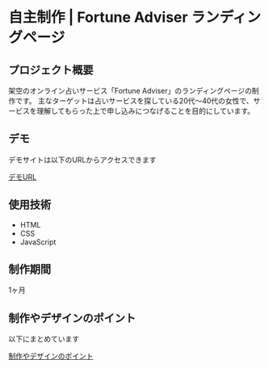 # 自主制作 | Fortune Adviser ランディングページ

## プロジェクト概要
架空のオンライン占いサービス「Fortune Adviser」のランディングページの制作です。
主なターゲットは占いサービスを探している20代〜40代の女性で、サービスを理解してもらった上で申し込みにつなげることを目的にしています。

## デモ
デモサイトは以下のURLからアクセスできます

[デモURL](https://imocreate.com/indie-production/fortune-adviser/)

## 使用技術
- HTML
- CSS
- JavaScript

## 制作期間
1ヶ月

## 制作やデザインのポイント
以下にまとめています

[制作やデザインのポイント](https://www.resume.id/works/a0984066982651a5)
